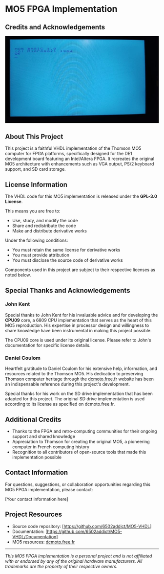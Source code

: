 # MO5 FPGA Implementation
## Credits and Acknowledgements

![Thomson MO5 Logo](https://github.com/6502addict/MO5-VHDL/blob/main/screenshot/basic-boot-screen.jpg)

## About This Project

This project is a faithful VHDL implementation of the Thomson MO5 computer for FPGA platforms, specifically designed for the DE1 development board featuring an Intel/Altera FPGA. It recreates the original MO5 architecture with enhancements such as VGA output, PS/2 keyboard support, and SD card storage.

## License Information

The VHDL code for this MO5 implementation is released under the **GPL-3.0 License**.

This means you are free to:
- Use, study, and modify the code
- Share and redistribute the code
- Make and distribute derivative works

Under the following conditions:
- You must retain the same license for derivative works
- You must provide attribution
- You must disclose the source code of derivative works

Components used in this project are subject to their respective licenses as noted below.

## Special Thanks and Acknowledgements

### John Kent
Special thanks to John Kent for his invaluable advice and for developing the **CPU09** core, a 6809 CPU implementation that serves as the heart of this MO5 reproduction. His expertise in processor design and willingness to share knowledge have been instrumental in making this project possible.

The CPU09 core is used under its original license. Please refer to John's documentation for specific license details.

### Daniel Coulom
Heartfelt gratitude to Daniel Coulom for his extensive help, information, and resources related to the Thomson MO5. His dedication to preserving Thomson computer heritage through the [dcmoto.free.fr](http://dcmoto.free.fr) website has been an indispensable reference during this project's development.

Special thanks for his work on the SD drive implementation that has been adapted for this project. The original SD drive implementation is used according to its license as specified on dcmoto.free.fr.

## Additional Credits

- Thanks to the FPGA and retro-computing communities for their ongoing support and shared knowledge
- Appreciation to Thomson for creating the original MO5, a pioneering computer in French computing history
- Recognition to all contributors of open-source tools that made this implementation possible

## Contact Information

For questions, suggestions, or collaboration opportunities regarding this MO5 FPGA implementation, please contact:

[Your contact information here]

## Project Resources

- Source code repository: [https://github.com/6502addict/MO5-VHDL]
- Documentation: [https://github.com/6502addict/MO5-VHDL/Documentation]
- MO5 resources: [dcmoto.free.fr](http://dcmoto.free.fr)

---

*This MO5 FPGA implementation is a personal project and is not affiliated with or endorsed by any of the original hardware manufacturers. All trademarks are the property of their respective owners.*
